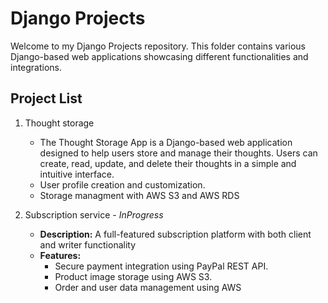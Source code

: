 # Django Projects

Welcome to my Django Projects repository. This folder contains various Django-based web applications showcasing different functionalities and integrations.

## Project List

1. Thought storage
   - The Thought Storage App is a Django-based web application designed to help users store and manage their thoughts. Users can create, read, update, and delete their thoughts in a simple and intuitive interface.
    - User profile creation and customization.
    - Storage managment with AWS S3 and AWS RDS
   
2. Subscription service - *InProgress*
   - **Description:** A full-featured subscription platform with both client and writer functionality
   - **Features:**
     - Secure payment integration using PayPal REST API.
     - Product image storage using AWS S3.
     - Order and user data management using AWS 

